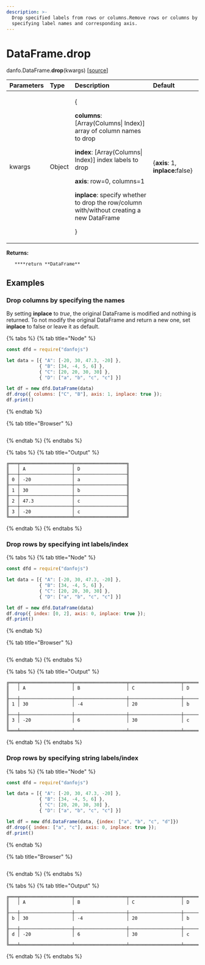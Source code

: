 ```yaml
---
description: >-
  Drop specified labels from rows or columns.Remove rows or columns by
  specifying label names and corresponding axis.
---
```


# DataFrame.drop

danfo.DataFrame.**drop**\(kwargs\) \[[source](https://github.com/opensource9ja/danfojs/blob/cf5c7ae3a009458e61eedd18d9c9b5b6b10d5276/danfojs/src/core/frame.js#L125)\]

<table>
  <thead>
    <tr>
      <th style="text-align:left">Parameters</th>
      <th style="text-align:left">Type</th>
      <th style="text-align:left">Description</th>
      <th style="text-align:left">Default</th>
    </tr>
  </thead>
  <tbody>
    <tr>
      <td style="text-align:left">kwargs</td>
      <td style="text-align:left">Object</td>
      <td style="text-align:left">
        <p>{</p>
        <p><b>columns</b>: [Array(Columns| Index)] array of column names to drop</p>
        <p><b>index</b>: [Array(Columns| Index)] index labels to drop</p>
        <p><b>axis</b>: row=0, columns=1</p>
        <p><b>inplace</b>: specify whether to drop the row/column with/without creating
          a new DataFrame</p>
        <p>}</p>
      </td>
      <td style="text-align:left">{<b>axis</b>: 1, <b>inplace:</b>false}</td>
    </tr>
  </tbody>
</table>

**Returns:**

       ****return **DataFrame**

## **Examples**

### Drop columns by specifying the names

By setting **inplace** to _true_, the original DataFrame is modified and nothing is returned. To not modify the original DataFrame and return a new one, set **inplace** to false or leave it as default. 

{% tabs %}
{% tab title="Node" %}
```javascript
const dfd = require("danfojs")

let data = [{ "A": [-20, 30, 47.3, -20] },
            { "B": [34, -4, 5, 6] },
            { "C": [20, 20, 30, 30] },
            { "D": ["a", "b", "c", "c"] }]

let df = new dfd.DataFrame(data)
df.drop({ columns: ["C", "B"], axis: 1, inplace: true });
df.print()
```
{% endtab %}

{% tab title="Browser" %}
```

```
{% endtab %}
{% endtabs %}

{% tabs %}
{% tab title="Output" %}
```text
╔═══╤═══════════════════╤═══════════════════╗
║   │ A                 │ D                 ║
╟───┼───────────────────┼───────────────────╢
║ 0 │ -20               │ a                 ║
╟───┼───────────────────┼───────────────────╢
║ 1 │ 30                │ b                 ║
╟───┼───────────────────┼───────────────────╢
║ 2 │ 47.3              │ c                 ║
╟───┼───────────────────┼───────────────────╢
║ 3 │ -20               │ c                 ║
╚═══╧═══════════════════╧═══════════════════╝
```
{% endtab %}
{% endtabs %}

### Drop rows by specifying int labels/index

{% tabs %}
{% tab title="Node" %}
```javascript
const dfd = require("danfojs")

let data = [{ "A": [-20, 30, 47.3, -20] },
            { "B": [34, -4, 5, 6] },
            { "C": [20, 20, 30, 30] },
            { "D": ["a", "b", "c", "c"] }]

let df = new dfd.DataFrame(data)
df.drop({ index: [0, 2], axis: 0, inplace: true });
df.print()

```
{% endtab %}

{% tab title="Browser" %}
```

```
{% endtab %}
{% endtabs %}

{% tabs %}
{% tab title="Output" %}
```text
╔═══╤═══════════════════╤═══════════════════╤═══════════════════╤═══════════════════╗
║   │ A                 │ B                 │ C                 │ D                 ║
╟───┼───────────────────┼───────────────────┼───────────────────┼───────────────────╢
║ 1 │ 30                │ -4                │ 20                │ b                 ║
╟───┼───────────────────┼───────────────────┼───────────────────┼───────────────────╢
║ 3 │ -20               │ 6                 │ 30                │ c                 ║
╚═══╧═══════════════════╧═══════════════════╧═══════════════════╧═══════════════════╝
```
{% endtab %}
{% endtabs %}

### Drop rows by specifying string labels/index

{% tabs %}
{% tab title="Node" %}
```javascript
const dfd = require("danfojs")

let data = [{ "A": [-20, 30, 47.3, -20] },
            { "B": [34, -4, 5, 6] },
            { "C": [20, 20, 30, 30] },
            { "D": ["a", "b", "c", "c"] }]

let df = new dfd.DataFrame(data, {index: ["a", "b", "c", "d"]})
df.drop({ index: ["a", "c"], axis: 0, inplace: true });
df.print()

```
{% endtab %}

{% tab title="Browser" %}
```

```
{% endtab %}
{% endtabs %}

{% tabs %}
{% tab title="Output" %}
```text
╔═══╤═══════════════════╤═══════════════════╤═══════════════════╤═══════════════════╗
║   │ A                 │ B                 │ C                 │ D                 ║
╟───┼───────────────────┼───────────────────┼───────────────────┼───────────────────╢
║ b │ 30                │ -4                │ 20                │ b                 ║
╟───┼───────────────────┼───────────────────┼───────────────────┼───────────────────╢
║ d │ -20               │ 6                 │ 30                │ c                 ║
╚═══╧═══════════════════╧═══════════════════╧═══════════════════╧═══════════════════╝
```
{% endtab %}
{% endtabs %}

